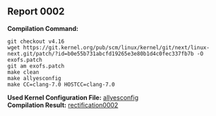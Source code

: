## Report 0002 #  
**Compilation Command:** 
```
git checkout v4.16  
wget https://git.kernel.org/pub/scm/linux/kernel/git/next/linux-next.git/patch/?id=b0e55b731abcfd19265e3e80b1d4c0fec337fb7b -O exofs.patch  
git am exofs.patch  
make clean  
make allyesconfig  
make CC=clang-7.0 HOSTCC=clang-7.0  
```
**Used Kernel Configuration File:** [allyesconfig](../../../config-files/v4.16/allyesconfig)  
**Compilation Result:** [rectification0002](../../../rectification-reports/rectification0002.md)  
